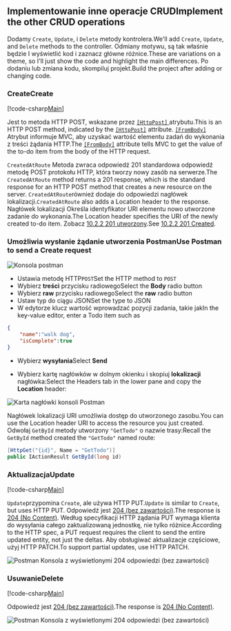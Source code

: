 ## <a name="implement-the-other-crud-operations"></a><span data-ttu-id="b3da5-101">Implementowanie inne operacje CRUD</span><span class="sxs-lookup"><span data-stu-id="b3da5-101">Implement the other CRUD operations</span></span>

<span data-ttu-id="b3da5-102">Dodamy `Create`, `Update`, i `Delete` metody kontrolera.</span><span class="sxs-lookup"><span data-stu-id="b3da5-102">We'll add `Create`, `Update`, and `Delete` methods to the controller.</span></span> <span data-ttu-id="b3da5-103">Odmiany motywu, są tak właśnie będzie I wyświetlić kod i zaznacz główne różnice.</span><span class="sxs-lookup"><span data-stu-id="b3da5-103">These are variations on a theme, so I'll just show the code and highlight the main differences.</span></span> <span data-ttu-id="b3da5-104">Po dodaniu lub zmiana kodu, skompiluj projekt.</span><span class="sxs-lookup"><span data-stu-id="b3da5-104">Build the project after adding or changing code.</span></span>

### <a name="create"></a><span data-ttu-id="b3da5-105">Create</span><span class="sxs-lookup"><span data-stu-id="b3da5-105">Create</span></span>

[!code-csharp[Main](../../tutorials/first-web-api/sample/TodoApi/Controllers/TodoController.cs?name=snippet_Create)]

<span data-ttu-id="b3da5-106">Jest to metoda HTTP POST, wskazane przez [ `[HttpPost]` ](/aspnet/core/api/microsoft.aspnetcore.mvc.httppostattribute) atrybutu.</span><span class="sxs-lookup"><span data-stu-id="b3da5-106">This is an HTTP POST method, indicated by the [`[HttpPost]`](/aspnet/core/api/microsoft.aspnetcore.mvc.httppostattribute) attribute.</span></span> <span data-ttu-id="b3da5-107">[ `[FromBody]` ](/aspnet/core/api/microsoft.aspnetcore.mvc.frombodyattribute) Atrybut informuje MVC, aby uzyskać wartość elementu zadań do wykonania z treści żądania HTTP.</span><span class="sxs-lookup"><span data-stu-id="b3da5-107">The [`[FromBody]`](/aspnet/core/api/microsoft.aspnetcore.mvc.frombodyattribute) attribute tells MVC to get the value of the to-do item from the body of the HTTP request.</span></span>

<span data-ttu-id="b3da5-108">`CreatedAtRoute` Metoda zwraca odpowiedź 201 standardowa odpowiedź metodę POST protokołu HTTP, która tworzy nowy zasób na serwerze.</span><span class="sxs-lookup"><span data-stu-id="b3da5-108">The `CreatedAtRoute` method returns a 201 response, which is the standard response for an HTTP POST method that creates a new resource on the server.</span></span> <span data-ttu-id="b3da5-109">`CreatedAtRoute`również dodaje do odpowiedzi nagłówek lokalizacji.</span><span class="sxs-lookup"><span data-stu-id="b3da5-109">`CreatedAtRoute` also adds a Location header to the response.</span></span> <span data-ttu-id="b3da5-110">Nagłówek lokalizacji Określa identyfikator URI elementu nowo utworzone zadanie do wykonania.</span><span class="sxs-lookup"><span data-stu-id="b3da5-110">The Location header specifies the URI of the newly created to-do item.</span></span> <span data-ttu-id="b3da5-111">Zobacz [10.2.2 201 utworzony](http://www.w3.org/Protocols/rfc2616/rfc2616-sec10.html).</span><span class="sxs-lookup"><span data-stu-id="b3da5-111">See [10.2.2 201 Created](http://www.w3.org/Protocols/rfc2616/rfc2616-sec10.html).</span></span>

### <a name="use-postman-to-send-a-create-request"></a><span data-ttu-id="b3da5-112">Umożliwia wysłanie żądanie utworzenia Postman</span><span class="sxs-lookup"><span data-stu-id="b3da5-112">Use Postman to send a Create request</span></span>

![Konsola postman](../../tutorials/first-web-api/_static/pmc.png)

* <span data-ttu-id="b3da5-114">Ustawia metodę HTTP`POST`</span><span class="sxs-lookup"><span data-stu-id="b3da5-114">Set the HTTP method to `POST`</span></span>
* <span data-ttu-id="b3da5-115">Wybierz **treści** przycisku radiowego</span><span class="sxs-lookup"><span data-stu-id="b3da5-115">Select the **Body** radio button</span></span>
* <span data-ttu-id="b3da5-116">Wybierz **raw** przycisku radiowego</span><span class="sxs-lookup"><span data-stu-id="b3da5-116">Select the **raw** radio button</span></span>
* <span data-ttu-id="b3da5-117">Ustaw typ do ciągu JSON</span><span class="sxs-lookup"><span data-stu-id="b3da5-117">Set the type to JSON</span></span>
* <span data-ttu-id="b3da5-118">W edytorze klucz wartość wprowadzać pozycji zadania, takie jak</span><span class="sxs-lookup"><span data-stu-id="b3da5-118">In the key-value editor, enter a Todo item such as</span></span> 

```json
{
    "name":"walk dog",
    "isComplete":true
}
```

* <span data-ttu-id="b3da5-119">Wybierz **wysyłania**</span><span class="sxs-lookup"><span data-stu-id="b3da5-119">Select **Send**</span></span>

* <span data-ttu-id="b3da5-120">Wybierz kartę nagłówków w dolnym okienku i skopiuj **lokalizacji** nagłówka:</span><span class="sxs-lookup"><span data-stu-id="b3da5-120">Select the Headers tab in the lower pane and copy the **Location** header:</span></span>

![Karta nagłówki konsoli Postman](../../tutorials/first-web-api/_static/pmget.png)

<span data-ttu-id="b3da5-122">Nagłówek lokalizacji URI umożliwia dostęp do utworzonego zasobu.</span><span class="sxs-lookup"><span data-stu-id="b3da5-122">You can use the Location header URI to access the resource you just created.</span></span> <span data-ttu-id="b3da5-123">Odwołaj `GetById` metody utworzony `"GetTodo"` o nazwie trasy:</span><span class="sxs-lookup"><span data-stu-id="b3da5-123">Recall the `GetById` method created the `"GetTodo"` named route:</span></span>

```csharp
[HttpGet("{id}", Name = "GetTodo")]
public IActionResult GetById(long id)
```

### <a name="update"></a><span data-ttu-id="b3da5-124">Aktualizacja</span><span class="sxs-lookup"><span data-stu-id="b3da5-124">Update</span></span>

[!code-csharp[Main](../../tutorials/first-web-api/sample/TodoApi/Controllers/TodoController.cs?name=snippet_Update)]

<span data-ttu-id="b3da5-125">`Update`przypomina `Create`, ale używa HTTP PUT.</span><span class="sxs-lookup"><span data-stu-id="b3da5-125">`Update` is similar to `Create`, but uses HTTP PUT.</span></span> <span data-ttu-id="b3da5-126">Odpowiedź jest [204 (bez zawartości)](http://www.w3.org/Protocols/rfc2616/rfc2616-sec9.html).</span><span class="sxs-lookup"><span data-stu-id="b3da5-126">The response is [204 (No Content)](http://www.w3.org/Protocols/rfc2616/rfc2616-sec9.html).</span></span> <span data-ttu-id="b3da5-127">Według specyfikacji HTTP żądania PUT wymaga klienta do wysyłania całego zaktualizowaną jednostkę, nie tylko różnice.</span><span class="sxs-lookup"><span data-stu-id="b3da5-127">According to the HTTP spec, a PUT request requires the client to send the entire updated entity, not just the deltas.</span></span> <span data-ttu-id="b3da5-128">Aby obsługiwać aktualizacje częściowe, użyj HTTP PATCH.</span><span class="sxs-lookup"><span data-stu-id="b3da5-128">To support partial updates, use HTTP PATCH.</span></span>

![Postman Konsola z wyświetlonymi 204 odpowiedzi (bez zawartości)](../../tutorials/first-web-api/_static/pmcput.png)

### <a name="delete"></a><span data-ttu-id="b3da5-130">Usuwanie</span><span class="sxs-lookup"><span data-stu-id="b3da5-130">Delete</span></span>

[!code-csharp[Main](../../tutorials/first-web-api/sample/TodoApi/Controllers/TodoController.cs?name=snippet_Delete)]

<span data-ttu-id="b3da5-131">Odpowiedź jest [204 (bez zawartości)](http://www.w3.org/Protocols/rfc2616/rfc2616-sec9.html).</span><span class="sxs-lookup"><span data-stu-id="b3da5-131">The response is [204 (No Content)](http://www.w3.org/Protocols/rfc2616/rfc2616-sec9.html).</span></span>

![Postman Konsola z wyświetlonymi 204 odpowiedzi (bez zawartości)](../../tutorials/first-web-api/_static/pmd.png)

